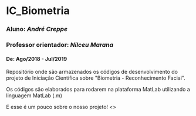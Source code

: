 # IC_Biometria

### Aluno: _André Creppe_
### Professor orientador: _Nilceu Marana_


#### De: Ago/2018 - Jul/2019


Repositório onde são armazenados os códigos de desenvolvimento do projeto de Iniciação Científica sobre "Biometria - Reconhecimento Facial".


Os códigos são elaborados para rodarem na plataforma MatLab utilizando a linguagem MatLab (.m)


E esse é um pouco sobre o nosso projeto! <>
